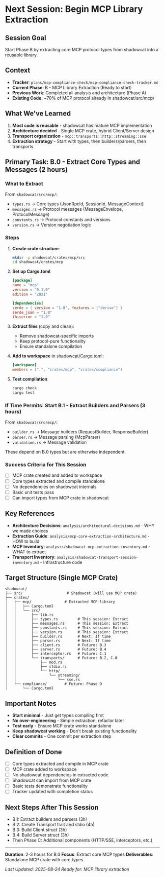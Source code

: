 # Next Session: Begin MCP Library Extraction

## Session Goal
Start Phase B by extracting core MCP protocol types from shadowcat into a reusable library.

## Context
- **Tracker**: `plans/mcp-compliance-check/mcp-compliance-check-tracker.md`
- **Current Phase**: B - MCP Library Extraction (Ready to start)
- **Previous Work**: Completed all analysis and architecture (Phase A)
- **Existing Code**: ~70% of MCP protocol already in shadowcat/src/mcp/

## What We've Learned
1. **Most code is reusable** - shadowcat has mature MCP implementation
2. **Architecture decided** - Single MCP crate, hybrid Client/Server design
3. **Transport organization** - `mcp::transports::http::streaming::sse`
4. **Extraction strategy** - Start with types, then builders/parsers, then transports

## Primary Task: B.0 - Extract Core Types and Messages (2 hours)

### What to Extract
From `shadowcat/src/mcp/`:
- `types.rs` → Core types (JsonRpcId, SessionId, MessageContext)
- `messages.rs` → Protocol messages (MessageEnvelope, ProtocolMessage)
- `constants.rs` → Protocol constants and versions
- `version.rs` → Version negotiation logic

### Steps
1. **Create crate structure**:
   ```bash
   mkdir -p shadowcat/crates/mcp/src
   cd shadowcat/crates/mcp
   ```

2. **Set up Cargo.toml**:
   ```toml
   [package]
   name = "mcp"
   version = "0.1.0"
   edition = "2021"
   
   [dependencies]
   serde = { version = "1.0", features = ["derive"] }
   serde_json = "1.0"
   thiserror = "1.0"
   ```

3. **Extract files** (copy and clean):
   - Remove shadowcat-specific imports
   - Keep protocol-pure functionality
   - Ensure standalone compilation

4. **Add to workspace** in shadowcat/Cargo.toml:
   ```toml
   [workspace]
   members = [".", "crates/mcp", "crates/compliance"]
   ```

5. **Test compilation**:
   ```bash
   cargo check
   cargo test
   ```

### If Time Permits: Start B.1 - Extract Builders and Parsers (3 hours)
From `shadowcat/src/mcp/`:
- `builder.rs` → Message builders (RequestBuilder, ResponseBuilder)
- `parser.rs` → Message parsing (McpParser)
- `validation.rs` → Message validation

These depend on B.0 types but are otherwise independent.

### Success Criteria for This Session
- [ ] MCP crate created and added to workspace
- [ ] Core types extracted and compile standalone
- [ ] No dependencies on shadowcat internals
- [ ] Basic unit tests pass
- [ ] Can import types from MCP crate in shadowcat

## Key References
- **Architecture Decisions**: `analysis/architectural-decisions.md` - WHY we made choices
- **Extraction Guide**: `analysis/mcp-core-extraction-architecture.md` - HOW to build
- **MCP Inventory**: `analysis/shadowcat-mcp-extraction-inventory.md` - WHAT to extract
- **Transport Inventory**: `analysis/shadowcat-transport-session-inventory.md` - Infrastructure code

## Target Structure (Single MCP Crate)

```
shadowcat/
├── src/                    # Shadowcat (will use MCP crate)
├── crates/
│   ├── mcp/               # Extracted MCP library
│   │   ├── Cargo.toml
│   │   └── src/
│   │       ├── lib.rs
│   │       ├── types.rs         # This session: Extract
│   │       ├── messages.rs      # This session: Extract
│   │       ├── constants.rs     # This session: Extract
│   │       ├── version.rs       # This session: Extract
│   │       ├── builder.rs       # Next: If time
│   │       ├── parser.rs        # Next: If time
│   │       ├── client.rs        # Future: B.3
│   │       ├── server.rs        # Future: B.4
│   │       ├── interceptor.rs   # Future: C.1
│   │       └── transports/      # Future: B.2, C.0
│   │           ├── mod.rs
│   │           ├── stdio.rs
│   │           └── http/
│   │               └── streaming/
│   │                   └── sse.rs
│   └── compliance/        # Future: Phase D
│       └── Cargo.toml
```

## Important Notes
- **Start minimal** - Just get types compiling first
- **No over-engineering** - Simple extraction, refactor later
- **Test early** - Ensure MCP crate works standalone
- **Keep shadowcat working** - Don't break existing functionality
- **Clear commits** - One commit per extraction step

## Definition of Done
- [ ] Core types extracted and compile in MCP crate
- [ ] MCP crate added to workspace
- [ ] No shadowcat dependencies in extracted code  
- [ ] Shadowcat can import from MCP crate
- [ ] Basic tests demonstrate functionality
- [ ] Tracker updated with completion status

## Next Steps After This Session
- B.1: Extract builders and parsers (3h)
- B.2: Create Transport trait and stdio (4h)
- B.3: Build Client struct (3h)
- B.4: Build Server struct (3h)
- Then Phase C: Additional components (HTTP/SSE, interceptors, etc.)

---

**Duration**: 2-3 hours for B.0
**Focus**: Extract core MCP types
**Deliverables**: Standalone MCP crate with core types

*Last Updated: 2025-08-24*
*Ready for: MCP library extraction*
